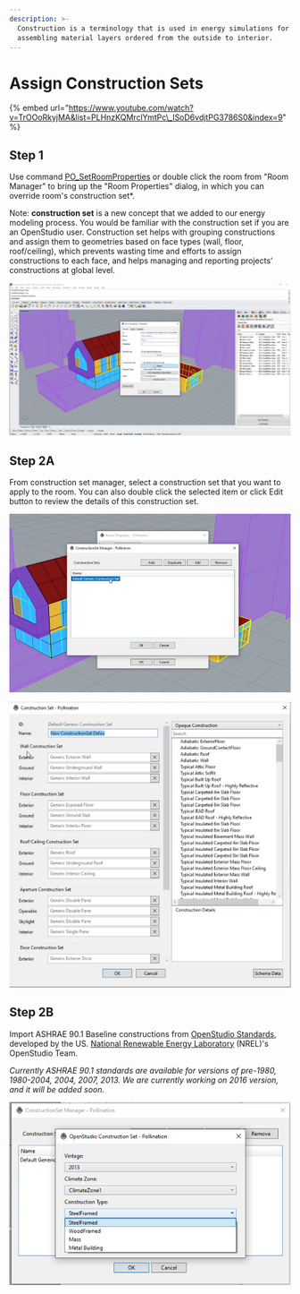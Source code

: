 ```yaml
---
description: >-
  Construction is a terminology that is used in energy simulations for
  assembling material layers ordered from the outside to interior.
---
```


# Assign Construction Sets

{% embed url="https://www.youtube.com/watch?v=TrOOoRkyjMA&list=PLHnzKQMrclYmtPc\_ISoD6vdjtPG3786S0&index=9" %}

## **Step 1**

Use command [PO\_SetRoomProperties](../pollination-commands-for-rhino/po_setroomproperties.md) or double click the room from "Room Manager" to bring up the "Room Properties" dialog, in which you can override room's construction set\*.

Note: **construction set** is a new concept that we added to our energy modeling process. You would be familiar with the construction set if you are an OpenStudio user. Construction set helps with grouping constructions and assign them to geometries based on face types \(wall, floor, roof/ceiling\), which prevents wasting time and efforts to assign constructions to each face, and helps managing and reporting projects' constructions at global level.

![Assign construction set in Room Properties dialog](../../.gitbook/assets/image%20%2896%29.png)

## Step 2A

From construction set manager, select a construction set that you want to apply to the room. You can also double click the selected item or click Edit button to review the details of this construction set.

![Select a construction set from construction set manager](../../.gitbook/assets/image%20%2888%29.png)

![Review and edit the construction set](../../.gitbook/assets/image%20%28100%29.png)

## Step 2B

Import ASHRAE 90.1 Baseline constructions from [OpenStudio Standards](https://github.com/NREL/openstudio-standards/), developed by the US. [National Renewable Energy Laboratory](https://www.nrel.gov/) \(NREL\)'s OpenStudio Team. 

_Currently ASHRAE  90.1 standards are available for versions of pre-1980, 1980-2004, 2004, 2007, 2013. We are currently working on 2016 version, and it will be added soon._

![](../../.gitbook/assets/image%20%2897%29.png)

